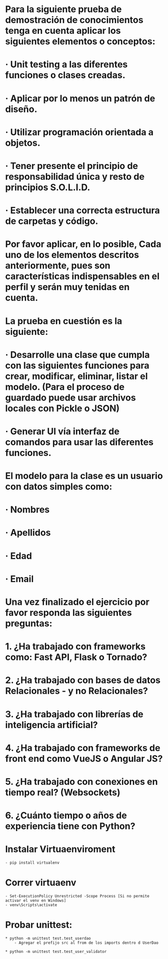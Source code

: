 #
#    Para la siguiente prueba de demostración de conocimientos tenga en cuenta aplicar los siguientes elementos o conceptos:
#    
#    ·        Unit testing a las diferentes funciones o clases creadas.  
#   ·        Aplicar por lo menos un patrón de diseño.
#    ·        Utilizar programación orientada a objetos. 
#    ·        Tener presente el principio de responsabilidad única y resto de principios S.O.L.I.D.
#    ·        Establecer una correcta estructura de carpetas y código.
#    
#    Por favor aplicar, en lo posible, Cada uno de los elementos descritos anteriormente, pues son características indispensables en el perfil y serán muy tenidas en cuenta.
#    La prueba en cuestión es la siguiente: 
#   
#    ·        Desarrolle una clase que cumpla con las siguientes funciones para crear, modificar, eliminar, listar el modelo. (Para el proceso de guardado puede usar archivos locales con Pickle o JSON)
#    ·        Generar UI vía interfaz de comandos para usar las diferentes funciones. 
#    
#    El modelo para la clase es un usuario con datos simples como:
#    ·        Nombres
#    ·        Apellidos
#    ·        Edad
#    ·        Email
#   
#    Una vez finalizado el ejercicio por favor responda las siguientes preguntas:
#    1.      ¿Ha trabajado con frameworks como: Fast API, Flask o Tornado?
#    2.      ¿Ha trabajado con bases de datos Relacionales - y no Relacionales?
#    3.      ¿Ha trabajado con librerías de inteligencia artificial? 
#    4.      ¿Ha trabajado con frameworks de front end como VueJS o Angular JS?
#    5.      ¿Ha trabajado con conexiones en tiempo real? (Websockets) 
#    6.      ¿Cuánto tiempo o años de experiencia tiene con Python?
#

# Instalar Virtuaenviroment
    - pip install virtualenv

# Correr virtuaenv
    - Set-ExecutionPolicy Unrestricted -Scope Process [Si no permite activar el venv en Windows]
    - venv\Scripts\activate

# Probar unittest:
    * python -m unittest test.test_userdao
        - Agregar el prefijo src al from de los imports dentro d UserDao

    * python -m unittest test.test_user_validator